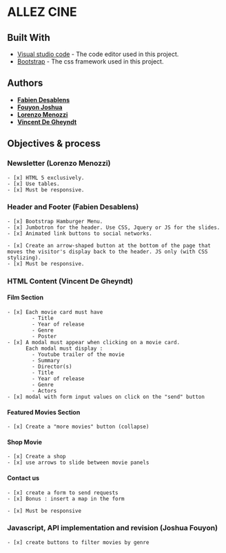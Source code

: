 # ALLEZ CINE

## Built With
* [Visual studio code](https://code.visualstudio.com/) - The code editor used in this project.
* [Bootstrap](https://getbootstrap.com) - The css framework used in this project.

## Authors

* [**Fabien Desablens**](https://github.com/Fabien-desablens)
* [**Fouyon Joshua**](https://github.com/fouyonjoshua)
* [**Lorenzo Menozzi**](https://github.com/Menozzilorenzo)
* [**Vincent De Gheyndt**](https://github.com/vincentdegheyndt)

## Objectives & process

### Newsletter (Lorenzo Menozzi)
    - [x] HTML 5 exclusively.
    - [x] Use tables.
    - [x] Must be responsive.

### Header and Footer (Fabien Desablens)
    - [x] Bootstrap Hamburger Menu.
    - [x] Jumbotron for the header. Use CSS, Jquery or JS for the slides.
    - [x] Animated link buttons to social networks.

    - [x] Create an arrow-shaped button at the bottom of the page that moves the visitor's display back to the header. JS only (with CSS stylizing).
    - [x] Must be responsive.

### HTML Content (Vincent De Gheyndt)
#### Film Section
    - [x] Each movie card must have 
            - Title
            - Year of release
            - Genre
            - Poster
    - [x] A modal must appear when clicking on a movie card.
          Each modal must display :
            - Youtube trailer of the movie
            - Summary
            - Director(s)
            - Title
            - Year of release
            - Genre
            - Actors
    - [x] modal with form input values on click on the "send" button
#### Featured Movies Section
    - [x] Create a "more movies" button (collapse)
#### Shop Movie
    - [x] Create a shop
    - [x] use arrows to slide between movie panels
#### Contact us
    - [x] create a form to send requests
    - [x] Bonus : insert a map in the form

    - [x] Must be responsive        

### Javascript, API implementation and revision (Joshua Fouyon)
    - [x] create buttons to filter movies by genre